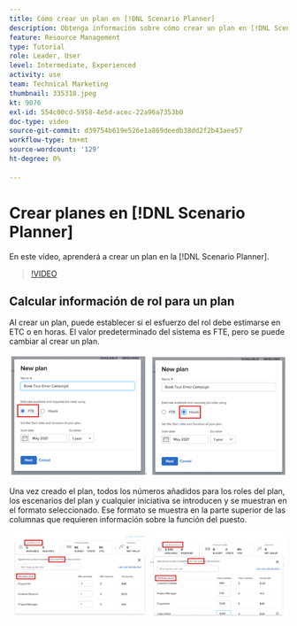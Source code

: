 ```yaml
---
title: Cómo crear un plan en [!DNL Scenario Planner]
description: Obtenga información sobre cómo crear un plan en [!DNL Scenario Planner].
feature: Resource Management
type: Tutorial
role: Leader, User
level: Intermediate, Experienced
activity: use
team: Technical Marketing
thumbnail: 335318.jpeg
kt: 9076
exl-id: 554c00cd-5958-4e5d-acec-22a96a7353b0
doc-type: video
source-git-commit: d39754b619e526e1a869deedb38dd2f2b43aee57
workflow-type: tm+mt
source-wordcount: '129'
ht-degree: 0%

---
```


# Crear planes en [!DNL Scenario Planner]

En este vídeo, aprenderá a crear un plan en la [!DNL Scenario Planner].

>[!VIDEO](https://video.tv.adobe.com/v/335318/?quality=12)

## Calcular información de rol para un plan

Al crear un plan, puede establecer si el esfuerzo del rol debe estimarse en ETC o en horas. El valor predeterminado del sistema es FTE, pero se puede cambiar al crear un plan.

![Seleccionar [!UICONTROL ETC] o [!UICONTROL Horas] en el [!UICONTROL Nuevo plan] ventana](assets/scenario-planner-1.png)

Una vez creado el plan, todos los números añadidos para los roles del plan, los escenarios del plan y cualquier iniciativa se introducen y se muestran en el formato seleccionado. Ese formato se muestra en la parte superior de las columnas que requieren información sobre la función del puesto.

![Ver información en [!UICONTROL ETC] o [!UICONTROL Horas] en el [!DNL Scenario Planner]](assets/scenario-planner-2.png)
